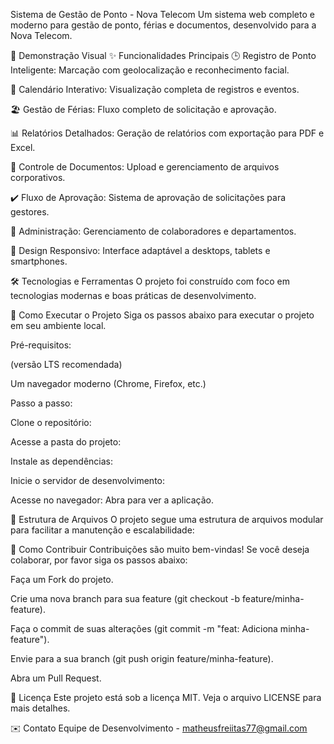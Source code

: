 Sistema de Gestão de Ponto - Nova Telecom
Um sistema web completo e moderno para gestão de ponto, férias e documentos, desenvolvido para a Nova Telecom.

📸 Demonstração Visual 
✨ Funcionalidades Principais
🕒 Registro de Ponto Inteligente: Marcação com geolocalização e reconhecimento facial.  

📅 Calendário Interativo: Visualização completa de registros e eventos.
 
🏖️ Gestão de Férias: Fluxo completo de solicitação e aprovação. 

📊 Relatórios Detalhados: Geração de relatórios com exportação para PDF e Excel.  
 
📁 Controle de Documentos: Upload e gerenciamento de arquivos corporativos.
 
✔️ Fluxo de Aprovação: Sistema de aprovação de solicitações para gestores.

👥 Administração: Gerenciamento de colaboradores e departamentos.

📱 Design Responsivo: Interface adaptável a desktops, tablets e smartphones.

🛠️ Tecnologias e Ferramentas
O projeto foi construído com foco em tecnologias modernas e boas práticas de desenvolvimento.

🚀 Como Executar o Projeto
Siga os passos abaixo para executar o projeto em seu ambiente local.

Pré-requisitos:

 (versão LTS recomendada)

Um navegador moderno (Chrome, Firefox, etc.)

Passo a passo:

Clone o repositório:

Acesse a pasta do projeto:

Instale as dependências:

Inicie o servidor de desenvolvimento:

Acesse no navegador:
Abra  para ver a aplicação.

📁 Estrutura de Arquivos
O projeto segue uma estrutura de arquivos modular para facilitar a manutenção e escalabilidade:

🤝 Como Contribuir
Contribuições são muito bem-vindas! Se você deseja colaborar, por favor siga os passos abaixo:

Faça um Fork do projeto.

Crie uma nova branch para sua feature (git checkout -b feature/minha-feature).

Faça o commit de suas alterações (git commit -m "feat: Adiciona minha-feature").

Envie para a sua branch (git push origin feature/minha-feature).

Abra um Pull Request.

📄 Licença
Este projeto está sob a licença MIT. Veja o arquivo LICENSE para mais detalhes.

✉️ Contato
Equipe de Desenvolvimento - matheusfreiitas77@gmail.com
